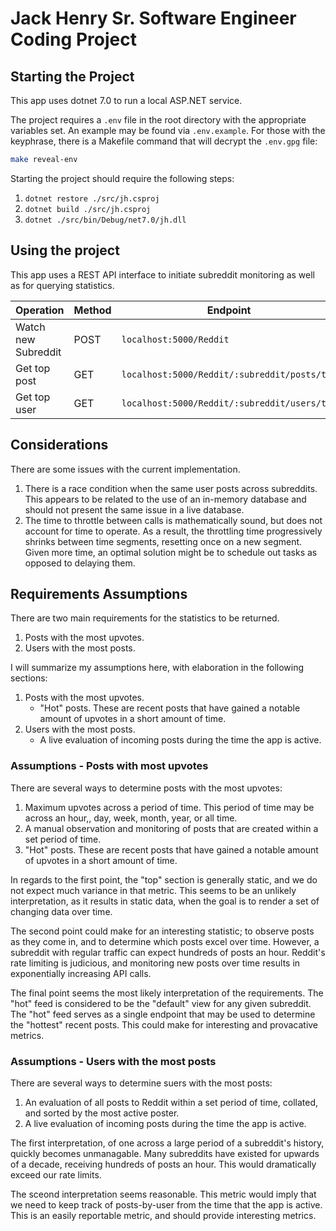 # Jack Henry Sr. Software Engineer Coding Project

## Starting the Project

This app uses dotnet 7.0 to run a local ASP.NET service.

The project requires a `.env` file in the root directory with the appropriate variables set. An example may be found via `.env.example`. For those with the keyphrase, there is a Makefile command that will decrypt the `.env.gpg` file:

```sh
make reveal-env
```

Starting the project should require the following steps:

1. `dotnet restore ./src/jh.csproj`
1. `dotnet build ./src/jh.csproj`
1. `dotnet ./src/bin/Debug/net7.0/jh.dll`

## Using the project

This app uses a REST API interface to initiate subreddit monitoring as well as for querying statistics.

| Operation           | Method | Endpoint                                     | Body                      |
| ------------------- | ------ | -------------------------------------------- | ------------------------- |
| Watch new Subreddit | POST   | `localhost:5000/Reddit`                      | `{ "Subreddit": "cats" }` |
| Get top post        | GET    | `localhost:5000/Reddit/:subreddit/posts/top` | -                         |
| Get top user        | GET    | `localhost:5000/Reddit/:subreddit/users/top` | -                         |

## Considerations

There are some issues with the current implementation.

1. There is a race condition when the same user posts across subreddits. This appears to be related to the use of an in-memory database and should not present the same issue in a live database.
1. The time to throttle between calls is mathematically sound, but does not account for time to operate. As a result, the throttling time progressively shrinks between time segments, resetting once on a new segment. Given more time, an optimal solution might be to schedule out tasks as opposed to delaying them.

## Requirements Assumptions

There are two main requirements for the statistics to be returned.

1. Posts with the most upvotes.
1. Users with the most posts.

I will summarize my assumptions here, with elaboration in the following sections:

1. Posts with the most upvotes.
   - "Hot" posts. These are recent posts that have gained a notable amount of upvotes in a short amount of time.
1. Users with the most posts.
   - A live evaluation of incoming posts during the time the app is active.

### Assumptions - Posts with most upvotes

There are several ways to determine posts with the most upvotes:

1. Maximum upvotes across a period of time. This period of time may be across an hour,, day, week, month, year, or all time.
1. A manual observation and monitoring of posts that are created within a set period of time.
1. "Hot" posts. These are recent posts that have gained a notable amount of upvotes in a short amount of time.

In regards to the first point, the "top" section is generally static, and we do not expect much variance in that metric. This seems to be an unlikely interpretation, as it results in static data, when the goal is to render a set of changing data over time.

The second point could make for an interesting statistic; to observe posts as they come in, and to determine which posts excel over time. However, a subreddit with regular traffic can expect hundreds of posts an hour. Reddit's rate limiting is judicious, and monitoring new posts over time results in exponentially increasing API calls.

The final point seems the most likely interpretation of the requirements. The "hot" feed is considered to be the "default" view for any given subreddit. The "hot" feed serves as a single endpoint that may be used to determine the "hottest" recent posts. This could make for interesting and provacative metrics.

### Assumptions - Users with the most posts

There are several ways to determine suers with the most posts:

1. An evaluation of all posts to Reddit within a set period of time, collated, and sorted by the most active poster.
1. A live evaluation of incoming posts during the time the app is active.

The first interpretation, of one across a large period of a subreddit's history, quickly becomes unmanagable. Many subreddits have existed for upwards of a decade, receiving hundreds of posts an hour. This would dramatically exceed our rate limits.

The sceond interpretation seems reasonable. This metric would imply that we need to keep track of posts-by-user from the time that the app is active. This is an easily reportable metric, and should provide interesting metrics.
